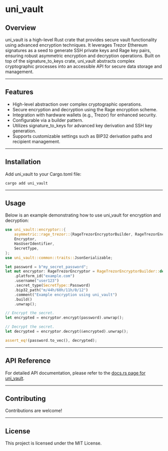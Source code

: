 # uni_vault

## Overview

uni_vault is a high-level Rust crate that provides secure vault functionality using advanced encryption techniques. It leverages Trezor Ethereum signatures as a seed to generate SSH private keys and Rage key pairs, ensuring robust asymmetric encryption and decryption operations. Built on top of the signature_to_keys crate, uni_vault abstracts complex cryptographic processes into an accessible API for secure data storage and management.

---

## Features

- High-level abstraction over complex cryptographic operations.
- Secure encryption and decryption using the Rage encryption scheme.
- Integration with hardware wallets (e.g., Trezor) for enhanced security.
- Configurable via a builder pattern.
- Utilizes signature_to_keys for advanced key derivation and SSH key generation.
- Supports customizable settings such as BIP32 derivation paths and recipient management.

---

## Installation

Add uni_vault to your Cargo.toml file:

```shell
cargo add uni_vault
```

---

## Usage

Below is an example demonstrating how to use uni_vault for encryption and decryption:

```rust
use uni_vault::encryptor::{
    asymmetric::rage_trezor::{RageTrezorEncryptorBuilder, RageTrezorEncryptor},
    Encryptor,
    HasUserIdentifier,
    SecretType,
};
use uni_vault::common::traits::JsonSerializable;

let password = b"my_secret_password";
let mut encryptor: RageTrezorEncryptor = RageTrezorEncryptorBuilder::default()
    .platform_id("example.com")
    .username("user123")
    .secret_type(SecretType::Password)
    .bip32_path("m/44h/60h/11h/0/12")
    .comment("Example encryption using uni_vault")
    .build()
    .unwrap();

// Encrypt the secret.
let encrypted = encryptor.encrypt(password).unwrap();

// Decrypt the secret.
let decrypted = encryptor.decrypt(&encrypted).unwrap();

assert_eq!(password.to_vec(), decrypted);
```

---

## API Reference

For detailed API documentation, please refer to the [docs.rs page for uni_vault](https://docs.rs/uni_vault).

---

## Contributing

Contributions are welcome!


---

## License

This project is licensed under the MIT License.
